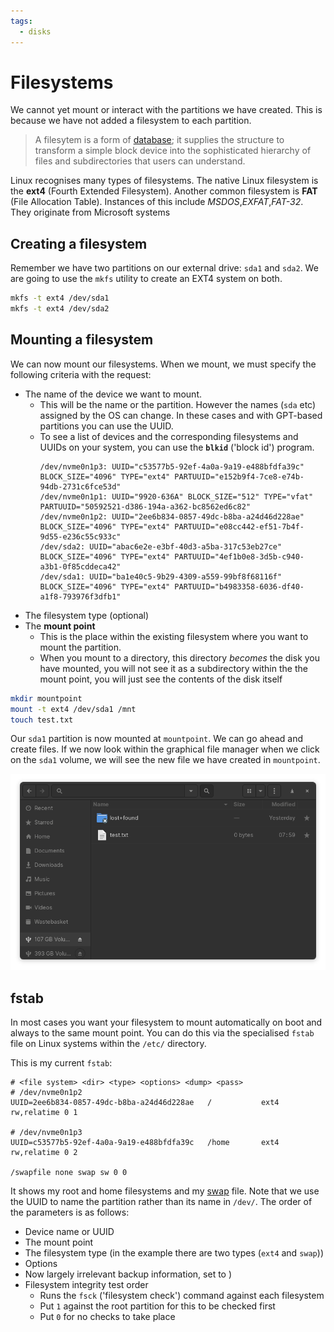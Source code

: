 ```yaml
---
tags:
  - disks
---
```


# Filesystems

We cannot yet mount or interact with the partitions we have created. This is
because we have not added a filesystem to each partition.

> A filesytem is a form of [database](Basic_database_concepts.md); it
> supplies the structure to transform a simple block device into the
> sophisticated hierarchy of files and subdirectories that users can understand.

Linux recognises many types of filesystems. The native Linux filesystem is the
**ext4** (Fourth Extended Filesystem). Another common filesystem is **FAT**
(File Allocation Table). Instances of this include _MSDOS_,_EXFAT_,_FAT-32_.
They originate from Microsoft systems

## Creating a filesystem

Remember we have two partitions on our external drive: `sda1` and `sda2`. We are
going to use the `mkfs` utility to create an EXT4 system on both.

```bash
mkfs -t ext4 /dev/sda1
mkfs -t ext4 /dev/sda2
```

## Mounting a filesystem

We can now mount our filesystems. When we mount, we must specify the following
criteria with the request:

- The name of the device we want to mount.
  - This will be the name or the partition. However the names (`sda` etc)
    assigned by the OS can change. In these cases and with GPT-based partitions
    you can use the UUID.
  - To see a list of devices and the corresponding filesystems and UUIDs on your
    system, you can use the **`blkid`** ('block id') program.
    ```
    /dev/nvme0n1p3: UUID="c53577b5-92ef-4a0a-9a19-e488bfdfa39c" BLOCK_SIZE="4096" TYPE="ext4" PARTUUID="e152b9f4-7ce8-e74b-94db-2731c6fce53d"
    /dev/nvme0n1p1: UUID="9920-636A" BLOCK_SIZE="512" TYPE="vfat" PARTUUID="50592521-d386-194a-a362-bc8562ed6c82"
    /dev/nvme0n1p2: UUID="2ee6b834-0857-49dc-b8ba-a24d46d228ae" BLOCK_SIZE="4096" TYPE="ext4" PARTUUID="e08cc442-ef51-7b4f-9d55-e236c55c933c"
    /dev/sda2: UUID="abac6e2e-e3bf-40d3-a5ba-317c53eb27ce" BLOCK_SIZE="4096" TYPE="ext4" PARTUUID="4ef1b0e8-3d5b-c940-a3b1-0f85cddeca42"
    /dev/sda1: UUID="ba1e40c5-9b29-4309-a559-99bf8f68116f" BLOCK_SIZE="4096" TYPE="ext4" PARTUUID="b4983358-6036-df40-a1f8-793976f3dfb1"
    ```
- The filesystem type (optional)
- The **mount point**
  - This is the place within the existing filesystem where you want to mount the
    partition.
  - When you mount to a directory, this directory _becomes_ the disk you have
    mounted, you will not see it as a subdirectory within the the mount point,
    you will just see the contents of the disk itself

```bash
mkdir mountpoint
mount -t ext4 /dev/sda1 /mnt
touch test.txt
```

Our `sda1` partition is now mounted at `mountpoint`. We can go ahead and create
files. If we now look within the graphical file manager when we click on the
`sda1` volume, we will see the new file we have created in `mountpoint`.

![](/img/mount-directory.png)

## fstab

In most cases you want your filesystem to mount automatically on boot and always
to the same mount point. You can do this via the specialised `fstab` file on
Linux systems within the `/etc/` directory.

This is my current `fstab`:

```
# <file system> <dir> <type> <options> <dump> <pass>
# /dev/nvme0n1p2
UUID=2ee6b834-0857-49dc-b8ba-a24d46d228ae	/         	ext4      	rw,relatime	0 1

# /dev/nvme0n1p3
UUID=c53577b5-92ef-4a0a-9a19-e488bfdfa39c	/home     	ext4      	rw,relatime	0 2

/swapfile none swap sw 0 0

```

It shows my root and home filesystems and my
[swap](Swap_space.md) file. Note that we use the UUID
to name the partition rather than its name in `/dev/`. The order of the
parameters is as follows:

- Device name or UUID
- The mount point
- The filesystem type (in the example there are two types (`ext4` and `swap`))
- Options
- Now largely irrelevant backup information, set to )
- Filesystem integrity test order
  - Runs the `fsck` ('filesystem check') command against each filesystem
  - Put `1` against the root partition for this to be checked first
  - Put `0` for no checks to take place
